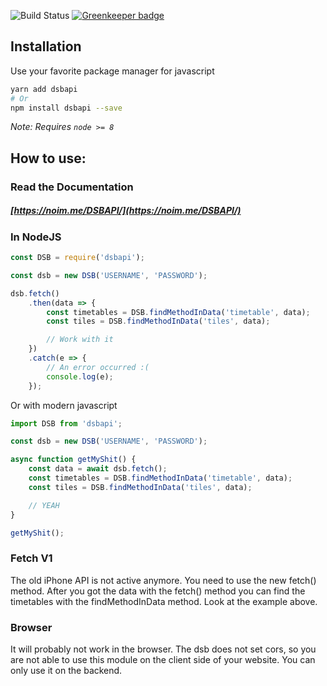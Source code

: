 ![Build Status](https://wdp9fww0r9.execute-api.us-west-2.amazonaws.com/production/badge/TheNoim/DSBAPI) [![Greenkeeper badge](https://badges.greenkeeper.io/TheNoim/DSBAPI.svg)](https://greenkeeper.io/)

## Installation

Use your favorite package manager for javascript

```bash
yarn add dsbapi
# Or
npm install dsbapi --save
```

_Note: Requires `node >= 8`_

## How to use:

### Read the Documentation

##### [https://noim.me/DSBAPI/](https://noim.me/DSBAPI/)

### In NodeJS

```javascript
const DSB = require('dsbapi');

const dsb = new DSB('USERNAME', 'PASSWORD');

dsb.fetch()
	.then(data => {
		const timetables = DSB.findMethodInData('timetable', data);
		const tiles = DSB.findMethodInData('tiles', data);

		// Work with it
	})
	.catch(e => {
		// An error occurred :(
		console.log(e);
	});
```

Or with modern javascript

```javascript
import DSB from 'dsbapi';

const dsb = new DSB('USERNAME', 'PASSWORD');

async function getMyShit() {
	const data = await dsb.fetch();
	const timetables = DSB.findMethodInData('timetable', data);
	const tiles = DSB.findMethodInData('tiles', data);

	// YEAH
}

getMyShit();
```

### Fetch V1

The old iPhone API is not active anymore. You need to use the new fetch() method. After you got the data with the fetch() method you can find the timetables with the findMethodInData method. Look at the example above.

### Browser

It will probably not work in the browser. The dsb does not set cors, so you are not able to use this module on the client side of your website. You can only use it on the backend.

